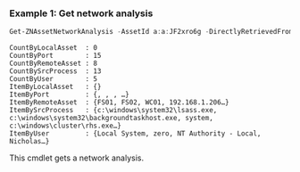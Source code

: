 ### Example 1: Get network analysis
```powershell
Get-ZNAssetNetworkAnalysis -AssetId a:a:JF2xro6g -DirectlyRetrievedFromAsset
```

```output
CountByLocalAsset  : 0
CountByPort        : 15
CountByRemoteAsset : 8
CountBySrcProcess  : 13
CountByUser        : 5
ItemByLocalAsset   : {}
ItemByPort         : {, , , …}
ItemByRemoteAsset  : {FS01, FS02, WC01, 192.168.1.206…}
ItemBySrcProcess   : {c:\windows\system32\lsass.exe, c:\windows\system32\backgroundtaskhost.exe, system, c:\windows\cluster\rhs.exe…}
ItemByUser         : {Local System, zero, NT Authority - Local, Nicholas…}
```

This cmdlet gets a network analysis.
